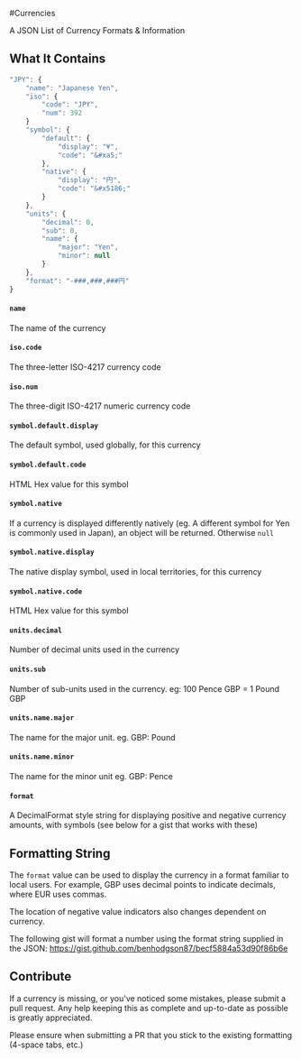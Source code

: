 #Currencies

A JSON List of Currency Formats &amp; Information


## What It Contains

```javascript
"JPY": {
    "name": "Japanese Yen",
    "iso": {
        "code": "JPY",
        "num": 392
    }
    "symbol": {
        "default": {
            "display": "¥",
            "code": "&#xa5;"
        },
        "native": {
            "display": "円",
            "code": "&#x5186;"
        }
    },
    "units": {
        "decimal": 0,
        "sub": 0,
        "name": {
            "major": "Yen",
            "minor": null
        }
    },
    "format": "-###,###,###円"
}
```

#### ```name```
The name of the currency

#### ```iso.code```
The three-letter ISO-4217 currency code

#### ```iso.num```
The three-digit ISO-4217 numeric currency code

#### ```symbol.default.display```
The default symbol, used globally, for this currency

#### ```symbol.default.code```
HTML Hex value for this symbol

#### ```symbol.native```
If a currency is displayed differently natively (eg. A different symbol for Yen is commonly used in Japan), an object will be returned. Otherwise ```null```

#### ```symbol.native.display```
The native display symbol, used in local territories, for this currency

#### ```symbol.native.code```
HTML Hex value for this symbol

#### ```units.decimal```
Number of decimal units used in the currency

#### ```units.sub```
Number of sub-units used in the currency. eg: 100 Pence GBP = 1 Pound GBP

#### ```units.name.major```
The name for the major unit. eg. GBP: Pound

#### ```units.name.minor```
The name for the minor unit eg. GBP: Pence

#### ```format```
A DecimalFormat style string for displaying positive and negative currency amounts, with symbols (see below for a gist that works with these)


## Formatting String
The ```format``` value can be used to display the currency in a format familiar to local users. For example, GBP uses decimal points to indicate decimals, where EUR uses commas.

The location of negative value indicators also changes dependent on currency.

The following gist will format a number using the format string supplied in the JSON:
https://gist.github.com/benhodgson87/becf5884a53d90f86b6e


## Contribute
If a currency is missing, or you've noticed some mistakes, please submit a pull request. Any help keeping this as complete and up-to-date as possible is greatly appreciated.

Please ensure when submitting a PR that you stick to the existing formatting (4-space tabs, etc.)
